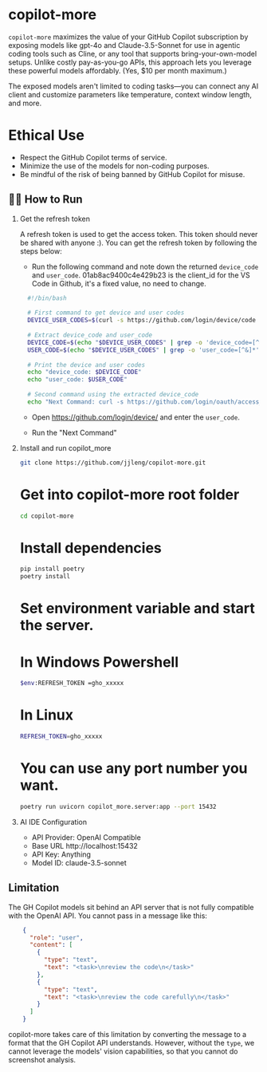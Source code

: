 # copilot-more

`copilot-more` maximizes the value of your GitHub Copilot subscription by exposing models like gpt-4o and Claude-3.5-Sonnet for use in agentic coding tools such as Cline, or any tool that supports bring-your-own-model setups. Unlike costly pay-as-you-go APIs, this approach lets you leverage these powerful models affordably. (Yes, $10 per month maximum.)

The exposed models aren't limited to coding tasks—you can connect any AI client and customize parameters like temperature, context window length, and more.

# Ethical Use
- Respect the GitHub Copilot terms of service.
- Minimize the use of the models for non-coding purposes.
- Be mindful of the risk of being banned by GitHub Copilot for misuse.


## 🏃‍♂️ How to Run

1. Get the refresh token

   A refresh token is used to get the access token. This token should never be shared with anyone :). You can get the refresh token by following the steps below:

    - Run the following command and note down the returned `device_code` and `user_code`. 01ab8ac9400c4e429b23 is the client_id for the VS Code in Github, it's a fixed value, no need to change.

    ```bash
      #!/bin/bash
      
      # First command to get device and user codes
      DEVICE_USER_CODES=$(curl -s https://github.com/login/device/code -X POST -d 'client_id=01ab8ac9400c4e429b23&scope=user:email')
      
      # Extract device_code and user_code
      DEVICE_CODE=$(echo "$DEVICE_USER_CODES" | grep -o 'device_code=[^&]*' | cut -d'=' -f2)
      USER_CODE=$(echo "$DEVICE_USER_CODES" | grep -o 'user_code=[^&]*' | cut -d'=' -f2)
      
      # Print the device and user codes
      echo "device_code: $DEVICE_CODE"
      echo "user_code: $USER_CODE"
      
      # Second command using the extracted device_code
      echo "Next Command: curl -s https://github.com/login/oauth/access_token -X POST -d 'client_id=01ab8ac9400c4e429b23&scope=user:email&device_code=$DEVICE_CODE&grant_type=urn:ietf:params:oauth:grant-type:device_code' | grep -oP '(?<=access_token=)[^&]*' | sed    's/.*/REFRESH_TOKEN=&/'"
    ```
    - Open https://github.com/login/device/ and enter the `user_code`.

    - Run the "Next Command"

2. Install and run copilot_more

    ```bash
    git clone https://github.com/jjleng/copilot-more.git
    ```
    
    # Get into copilot-more root folder
    ```bash
    cd copilot-more
    ```
   
    # Install dependencies
    ```bash
    pip install poetry
    poetry install
    ```
   
    # Set environment variable and start the server.
      # In Windows Powershell
      ```bash
      $env:REFRESH_TOKEN =gho_xxxxx
      ```
      # In Linux
      ```bash
      REFRESH_TOKEN=gho_xxxxx
      ```
      # You can use any port number you want.
      ```bash
      poetry run uvicorn copilot_more.server:app --port 15432
      ```


4. AI IDE Configuration
   * API Provider: OpenAI Compatible
   * Base URL http://localhost:15432
   * API Key: Anything
   * Model ID: claude-3.5-sonnet


## Limitation

The GH Copilot models sit behind an API server that is not fully compatible with the OpenAI API. You cannot pass in a message like this:

```json
    {
      "role": "user",
      "content": [
        {
          "type": "text",
          "text": "<task>\nreview the code\n</task>"
        },
        {
          "type": "text",
          "text": "<task>\nreview the code carefully\n</task>"
        }
      ]
    }
```
copilot-more takes care of this limitation by converting the message to a format that the GH Copilot API understands. However, without the `type`, we cannot leverage the models' vision capabilities, so that you cannot do screenshot analysis.
